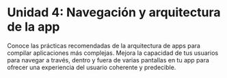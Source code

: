 # Unidad 4: Navegación y arquitectura de la app
Conoce las prácticas recomendadas de la arquitectura de apps para compilar aplicaciones más complejas. Mejora la capacidad de tus usuarios para navegar a través, dentro y fuera de varias pantallas en tu app para ofrecer una experiencia del usuario coherente y predecible.
